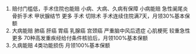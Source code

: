 1. 赔付门槛低，手术住院也能赔 小病、大病、久病有保障 小病能赔 急性阑尾炎 骨折手术 甲状腺结节 更多 手术 切除术 手术连续住院满7天，月领30%基本保额
2. 大病能赔 肺癌 肝癌 胃癌 乳腺癌 宫颈癌 严重脑中风后遗症 心肌梗死 较重急性 更多 70种高发重疾经给付条件核验后，月领100%基本保额
3. 久病能赔 4类功能损伤 月领100%基本保额